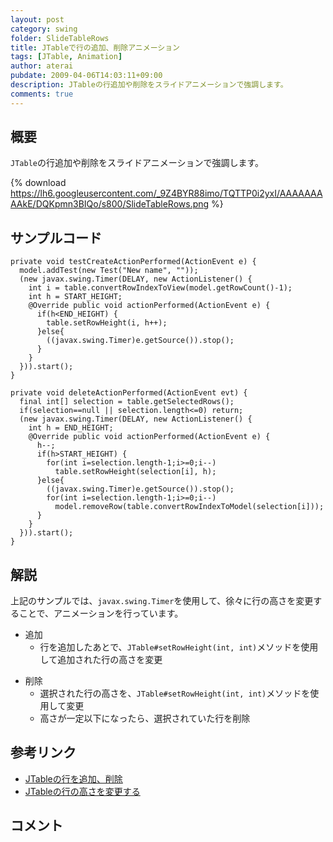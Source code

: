 ```yaml
---
layout: post
category: swing
folder: SlideTableRows
title: JTableで行の追加、削除アニメーション
tags: [JTable, Animation]
author: aterai
pubdate: 2009-04-06T14:03:11+09:00
description: JTableの行追加や削除をスライドアニメーションで強調します。
comments: true
---
```

## 概要
`JTable`の行追加や削除をスライドアニメーションで強調します。

{% download https://lh6.googleusercontent.com/_9Z4BYR88imo/TQTTP0i2yxI/AAAAAAAAAkE/DQKpmn3BIQo/s800/SlideTableRows.png %}

## サンプルコード
<pre class="prettyprint"><code>private void testCreateActionPerformed(ActionEvent e) {
  model.addTest(new Test("New name", ""));
  (new javax.swing.Timer(DELAY, new ActionListener() {
    int i = table.convertRowIndexToView(model.getRowCount()-1);
    int h = START_HEIGHT;
    @Override public void actionPerformed(ActionEvent e) {
      if(h&lt;END_HEIGHT) {
        table.setRowHeight(i, h++);
      }else{
        ((javax.swing.Timer)e.getSource()).stop();
      }
    }
  })).start();
}

private void deleteActionPerformed(ActionEvent evt) {
  final int[] selection = table.getSelectedRows();
  if(selection==null || selection.length&lt;=0) return;
  (new javax.swing.Timer(DELAY, new ActionListener() {
    int h = END_HEIGHT;
    @Override public void actionPerformed(ActionEvent e) {
      h--;
      if(h&gt;START_HEIGHT) {
        for(int i=selection.length-1;i&gt;=0;i--)
          table.setRowHeight(selection[i], h);
      }else{
        ((javax.swing.Timer)e.getSource()).stop();
        for(int i=selection.length-1;i&gt;=0;i--)
          model.removeRow(table.convertRowIndexToModel(selection[i]));
      }
    }
  })).start();
}
</code></pre>

## 解説
上記のサンプルでは、`javax.swing.Timer`を使用して、徐々に行の高さを変更することで、アニメーションを行っています。

- 追加
    - 行を追加したあとで、`JTable#setRowHeight(int, int)`メソッドを使用して追加された行の高さを変更

<!-- dummy comment line for breaking list -->

- 削除
    - 選択された行の高さを、`JTable#setRowHeight(int, int)`メソッドを使用して変更
    - 高さが一定以下になったら、選択されていた行を削除

<!-- dummy comment line for breaking list -->

## 参考リンク
- [JTableの行を追加、削除](http://terai.xrea.jp/Swing/AddRow.html)
- [JTableの行の高さを変更する](http://terai.xrea.jp/Swing/FishEyeTable.html)

<!-- dummy comment line for breaking list -->

## コメント
